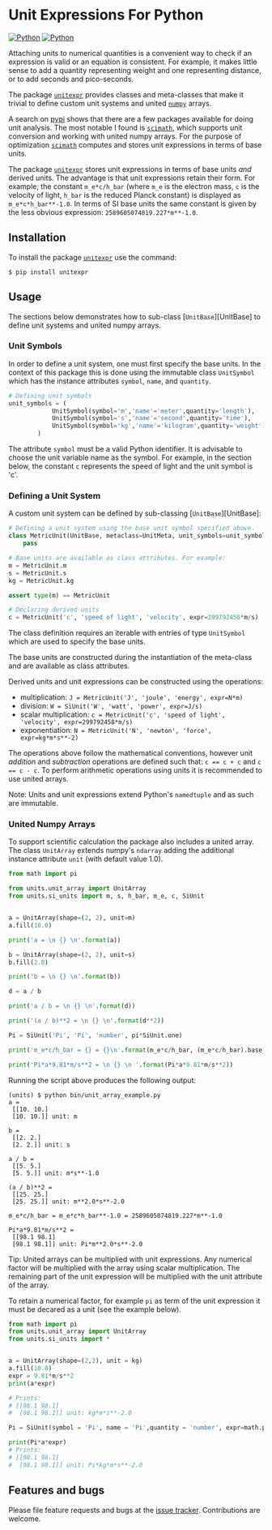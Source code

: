 # Unit Expressions For Python
[![Python](https://github.com/simphotonics/generic_validation/actions/workflows/python.yml/badge.svg)](https://github.com/simphotonics/generic_validation/actions/workflows/python.yml)
[![Python](https://simphotonics.com/images/docs-badge.svg)](https://generic-validation.simphotonics.com)

Attaching units to numerical quantities is a convenient way to check if
an expression is valid or an equation is consistent.
For example, it makes little sense to add a quantity
representing weight and one representing distance, or to
add seconds and pico-seconds.

The package [`unitexpr`][unitexpr] provides classes and meta-classes that
make it trivial to define custom unit systems and united [`numpy`][numpy] arrays.

A search on [pypi][pypi] shows that there are a few packages available
for doing unit analysis. The most notable I found is [`scimath`][scimath],
which supports unit conversion and working with united numpy arrays.
For the purpose of optimization [`scimath`][scimath] computes and stores unit
expressions in terms of base units.

The package [`unitexpr`][unitexpr] stores unit expressions in terms of
base units *and* derived units. The advantage is that unit expressions
retain their form. For example, the constant `m_e*c/h_bar` (where `m_e` is
the electron mass, `c` is the velocity of light, `h_bar` is the
reduced Planck constant) is displayed as `m_e*c*h_bar**-1.0`. In
terms of SI base units the same constant is given by
the less obvious expression: `2589605074819.227*m**-1.0`.


## Installation

To install the package [`unitexpr`][unitexpr] use the command:
```Console
$ pip install unitexpr
```

## Usage

The sections below demonstrates how to sub-class [`UnitBase`][UnitBase]
to define unit systems and united numpy arrays.

### Unit Symbols

In order to define a unit system, one must first specify the
base units. In the context of this package this is done using
the immutable class `UnitSymbol` which has
the instance attributes `symbol`, `name`, and `quantity`.
``` Python
# Defining unit symbols
unit_symbols = (
            UnitSymbol(symbol='m','name'='meter',quantity='length'),
            UnitSymbol(symbol='s','name'='second',quantity='time'),
            UnitSymbol(symbol='kg','name'='kilogram',quantity='weight')
        )
```
The attribute `symbol` must be a valid Python identifier. It is
advisable to choose the unit variable name as the symbol. For example,
in the section below, the constant `c` represents the speed of light and
the unit symbol is 'c'.

### Defining a Unit System

A custom unit system can be defined by sub-classing [`UnitBase`][UnitBase]:

```Python
# Defining a unit system using the base unit symbol specified above.
class MetricUnit(UnitBase, metaclass=UnitMeta, unit_symbols=unit_symbols):
    pass

# Base units are available as class attributes. For example:
m = MetricUnit.m
s = MetricUnit.s
kg = MetricUnit.kg

assert type(m) == MetricUnit

# Declaring derived units
c = MetricUnit('c', 'speed of light', 'velocity', expr=299792458*m/s)
```
The class definition requires an iterable with entries of type `UnitSymbol`
which are used to specify the base units.

The base units are constructed during the instantiation of the meta-class
and are available as class attributes.

Derived units and unit expressions can be constructed using the operations:
- multiplication: `J = MetricUnit('J', 'joule', 'energy', expr=N*m)`
- division: `W = SiUnit('W', 'watt', 'power', expr=J/s)`
- scalar multiplication: `c = MetricUnit('c', 'speed of light', 'velocity', expr=299792458*m/s)`
- exponentiation: `N = MetricUnit('N', 'newton', 'force', expr=kg*m*s**-2)`

The operations above follow the mathematical conventions, however
unit *addition* and *subtraction* operations are defined such that:
`c == c + c` and `c == c - c`. To perform arithmetic operations using units
it is recommended to use united arrays.

Note: Units and unit expressions extend Python's `namedtuple` and as such are immutable.


### United Numpy Arrays

To support scientific calculation
the package also includes a united array.
The class `UnitArray`
extends numpy's `ndarray` adding the additional
instance attribute `unit` (with default value 1.0).

```Python
from math import pi

from units.unit_array import UnitArray
from units.si_units import m, s, h_bar, m_e, c, SiUnit


a = UnitArray(shape=(2, 2), unit=m)
a.fill(10.0)

print('a = \n {} \n'.format(a))

b = UnitArray(shape=(2, 2), unit=s)
b.fill(2.0)

print('b = \n {} \n'.format(b))

d = a / b

print('a / b = \n {} \n'.format(d))

print('(a / b)**2 = \n {} \n'.format(d**2))

Pi = SiUnit('Pi', 'Pi', 'number', pi*SiUnit.one)

print('m_e*c/h_bar = {} = {}\n'.format(m_e*c/h_bar, (m_e*c/h_bar).base_repr()))

print('Pi*a*9.81*m/s**2 = \n {} \n '.format(Pi*a*9.81*m/s**2))
```
Running the script above produces the following output:
``` Console
(units) $ python bin/unit_array_example.py
a =
 [[10. 10.]
 [10. 10.]] unit: m

b =
 [[2. 2.]
 [2. 2.]] unit: s

a / b =
 [[5. 5.]
 [5. 5.]] unit: m*s**-1.0

(a / b)**2 =
 [[25. 25.]
 [25. 25.]] unit: m**2.0*s**-2.0

m_e*c/h_bar = m_e*c*h_bar**-1.0 = 2589605074819.227*m**-1.0

Pi*a*9.81*m/s**2 =
 [[98.1 98.1]
 [98.1 98.1]] unit: Pi*m**2.0*s**-2.0
```

Tip: United arrays can be multiplied with unit expressions.
Any numerical factor will be multiplied with the array using scalar
multiplication. The remaining part of the unit expression will be
multiplied with the unit attribute of the array.

To retain a numerical factor, for example `pi` as term of the
unit expression it must be decared as a unit (see the example
below).

``` Python
from math import pi
from units.unit_array import UnitArray
from units.si_units import *


a = UnitArray(shape=(2,2), unit = kg)
a.fill(10.0)
expr = 9.81*m/s**2
print(a*expr)

# Prints:
# [[98.1 98.1]
#  [98.1 98.1]] unit: kg*m*s**-2.0

Pi = SiUnit(symbol = 'Pi', name = 'Pi',quantity = 'number', expr=math.pi*SiUnit.expr_type.one)

print(Pi*a*expr)
# Prints:
# [[98.1 98.1]
#  [98.1 98.1]] unit: Pi*kg*m*s**-2.0

```


## Features and bugs

Please file feature requests and bugs at the [issue tracker].
Contributions are welcome.

[issue tracker]: https://github.com/simphotonics/unitexpr/issues

[numpy]: https://pypi.org/project/numpy/

[pypi]: https:://pypi.org

[pytest]: https://pypi.org/project/pytest/

[scimath]: https://pypi.org/project/scimath

[unitexpr]: https://github.com/simphotonics/unitexpr